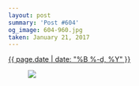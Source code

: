 ```yaml
---
layout: post
summary: 'Post #604'
og_image: 604-960.jpg
taken: January 21, 2017
---
```


<div class="post">
 <time>
  <a href="/604">
   {{ page.date | date: "%B %-d, %Y" }}
  </a>
 </time>
 <a href="/604">
  <figure data-taken="1/21/2017">
   <img sizes="(min-width: 700px) 50vw, calc(100vw - 2rem)" src="{{ site.assets_url }}/604-480.jpg" srcset="{{ site.assets_url }}/604-240.jpg 240w, {{ site.assets_url }}/604-480.jpg 480w, {{ site.assets_url }}/604-720.jpg 720w, {{ site.assets_url }}/604-960.jpg 960w"/>
  </figure>
 </a>
</div>
